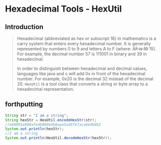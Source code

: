 # Hexadecimal Tools - HexUtil

## Introduction

> Hexadecimal (abbreviated as hex or subscript 16) in mathematics is a carry system that enters every hexadecimal number. It is generally represented by numbers 0 to 9 and letters A to F (where: A~~F is 10~~ 15). For example, the decimal number 57 is 111001 in binary and 39 in hexadecimal.
>
> In order to distinguish between hexadecimal and decimal values, languages like java and c will add 0x in front of the hexadecimal number. For example, 0x20 is the decimal 32 instead of the decimal 20. `HexUtil` is a tool class that converts a string or byte array to a hexadecimal representation.

## forthputting

```java
String str = "I am a string";
String hexStr = HexUtil.encodeHexStr(str);
//e68891e698afe4b880e4b8aae5ad97e7aca6e4b8b2
System.out.println(hexStr);
//I am a string
System.out.println(HexUtil.decodeHexStr(hexStr));
```

